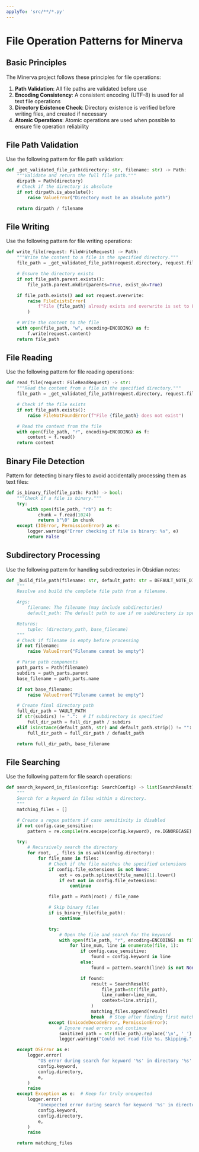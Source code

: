 ```yaml
---
applyTo: 'src/**/*.py'
---
```


# File Operation Patterns for Minerva

## Basic Principles

The Minerva project follows these principles for file operations:

1. **Path Validation**: All file paths are validated before use
2. **Encoding Consistency**: A consistent encoding (UTF-8) is used for all text file operations
3. **Directory Existence Check**: Directory existence is verified before writing files, and created if necessary
4. **Atomic Operations**: Atomic operations are used when possible to ensure file operation reliability

## File Path Validation

Use the following pattern for file path validation:

```python
def _get_validated_file_path(directory: str, filename: str) -> Path:
    """Validate and return the full file path."""
    dirpath = Path(directory)
    # Check if the directory is absolute
    if not dirpath.is_absolute():
        raise ValueError("Directory must be an absolute path")

    return dirpath / filename
```

## File Writing

Use the following pattern for file writing operations:

```python
def write_file(request: FileWriteRequest) -> Path:
    """Write the content to a file in the specified directory."""
    file_path = _get_validated_file_path(request.directory, request.filename)

    # Ensure the directory exists
    if not file_path.parent.exists():
        file_path.parent.mkdir(parents=True, exist_ok=True)

    if file_path.exists() and not request.overwrite:
        raise FileExistsError(
            f"File {file_path} already exists and overwrite is set to False"
        )

    # Write the content to the file
    with open(file_path, "w", encoding=ENCODING) as f:
        f.write(request.content)
    return file_path
```

## File Reading

Use the following pattern for file reading operations:

```python
def read_file(request: FileReadRequest) -> str:
    """Read the content from a file in the specified directory."""
    file_path = _get_validated_file_path(request.directory, request.filename)

    # Check if the file exists
    if not file_path.exists():
        raise FileNotFoundError(f"File {file_path} does not exist")

    # Read the content from the file
    with open(file_path, "r", encoding=ENCODING) as f:
        content = f.read()
    return content
```

## Binary File Detection

Pattern for detecting binary files to avoid accidentally processing them as text files:

```python
def is_binary_file(file_path: Path) -> bool:
    """Check if a file is binary."""
    try:
        with open(file_path, "rb") as f:
            chunk = f.read(1024)
            return b"\0" in chunk
    except (IOError, PermissionError) as e:
        logger.warning("Error checking if file is binary: %s", e)
        return False
```

## Subdirectory Processing

Use the following pattern for handling subdirectories in Obsidian notes:

```python
def _build_file_path(filename: str, default_path: str = DEFAULT_NOTE_DIR) -> tuple[Path, str]:
    """
    Resolve and build the complete file path from a filename.

    Args:
        filename: The filename (may include subdirectories)
        default_path: The default path to use if no subdirectory is specified

    Returns:
        tuple: (directory_path, base_filename)
    """
    # Check if filename is empty before processing
    if not filename:
        raise ValueError("Filename cannot be empty")

    # Parse path components
    path_parts = Path(filename)
    subdirs = path_parts.parent
    base_filename = path_parts.name

    if not base_filename:
        raise ValueError("Filename cannot be empty")

    # Create final directory path
    full_dir_path = VAULT_PATH
    if str(subdirs) != ".":  # If subdirectory is specified
        full_dir_path = full_dir_path / subdirs
    elif isinstance(default_path, str) and default_path.strip() != "":
        full_dir_path = full_dir_path / default_path

    return full_dir_path, base_filename
```

## File Searching

Use the following pattern for file search operations:

```python
def search_keyword_in_files(config: SearchConfig) -> list[SearchResult]:
    """
    Search for a keyword in files within a directory.
    """
    matching_files = []

    # Create a regex pattern if case sensitivity is disabled
    if not config.case_sensitive:
        pattern = re.compile(re.escape(config.keyword), re.IGNORECASE)

    try:
        # Recursively search the directory
        for root, _, files in os.walk(config.directory):
            for file_name in files:
                # Check if the file matches the specified extensions
                if config.file_extensions is not None:
                    ext = os.path.splitext(file_name)[1].lower()
                    if ext not in config.file_extensions:
                        continue

                file_path = Path(root) / file_name

                # Skip binary files
                if is_binary_file(file_path):
                    continue

                try:
                    # Open the file and search for the keyword
                    with open(file_path, "r", encoding=ENCODING) as file:
                        for line_num, line in enumerate(file, 1):
                            if config.case_sensitive:
                                found = config.keyword in line
                            else:
                                found = pattern.search(line) is not None

                            if found:
                                result = SearchResult(
                                    file_path=str(file_path),
                                    line_number=line_num,
                                    context=line.strip(),
                                )
                                matching_files.append(result)
                                break  # Stop after finding first match in this file
                except (UnicodeDecodeError, PermissionError):
                    # Ignore read errors and continue
                    sanitized_path = str(file_path).replace('\n', '_').replace('\r', '_')
                    logger.warning("Could not read file %s. Skipping.", sanitized_path)

    except OSError as e:
        logger.error(
            "OS error during search for keyword '%s' in directory '%s': %s",
            config.keyword,
            config.directory,
            e,
        )
        raise
    except Exception as e:  # Keep for truly unexpected
        logger.error(
            "Unexpected error during search for keyword '%s' in directory '%s': %s",
            config.keyword,
            config.directory,
            e,
        )
        raise

    return matching_files
```
